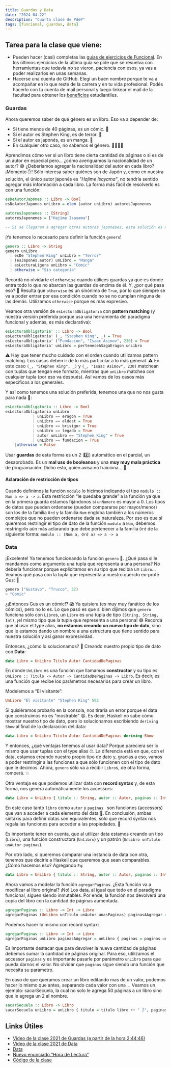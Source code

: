 ```yaml
---
title: Guardas y Data
date: "2024-04-22"
description: "Cuarta clase de PdeP"
tags: [funcional, guardas, data]
--- 
```


## Tarea para la clase que viene:

- Pueden hacer (casi) completas las [guías de ejercicios de Funcional](https://www.pdep.com.ar/material/gu%C3%ADa-de-ejercicios). En los últimos ejercicios de la última guía se pide que se resuelva con herramientas que todavía no se vieron, paciencia con esos, ya vas a poder realizarlos en unas semanas.
- Hacerse una cuenta de GitHub. Elegí un buen nombre porque te va a acompañar en lo que reste de la carrera y en tu vida profesional. Podés hacerlo con tu cuenta de mail personal y luego linkear el mail de la facultad para obtener los [beneficios](https://docs.frba.utn.edu.ar/books/mu---beneficios-con-cuenta-institucional/page/github) estudiantiles.

### Guardas

Ahora queremos saber de qué género es un libro. Eso va a depender de:

- Si tiene menos de 40 páginas, es un cómic. 💬
- Si el autor es Stephen King, es de terror. 🤡
- Si el autor es japonés, es un manga. 🗾
- En cualquier otro caso, no sabemos el género. 🤷‍♀️🤷‍♂️

Aprendimos cómo ver si un libro tiene cierta cantidad de páginas o si es de un autor en especial pero… ¿cómo averiguamos la nacionalidad de un autor? 😅 ¿Deberíamos agregar la nacionalidad del autor en cada libro? ¡Momento ✋! Sólo interesa saber quiénes son de Japón y, como en nuestra solución, el único autor japonés es *"Hajime Isayama"*, no tendría sentido agregar más información a cada libro. La forma más fácil de resolverlo es con una función:

```haskell
esDeAutorJapones :: Libro -> Bool
esDeAutorJapones unLibro = elem (autor unLibro) autoresJaponenes

autoresJaponenes :: [String]
autoresJaponenes = ["Hajime Isayama"]

-- Si se llegaran a agregar otros autores japoneses, esta solución es más extensible.
```

¡Ya tenemos lo necesario para definir la función `genero`! 

```haskell
genero :: Libro -> String
genero unLibro
  | esDe "Stephen King" unLibro = "Terror"
  | (esJapones.autor) unLibro = "Manga"
  | esLecturaLigera unLibro = "Comic"
  | otherwise = "Sin categoría"
```

Recordá no olvidarte el `otherwise` cuando utilices guardas ya que es donde entra todo lo que no abarcan las guardas de encima de él. Y, ¿por qué pasa eso? 🤔 Resulta que `otherwise` es un sinónimo de `True`, por lo que siempre se va a poder entrar por esa condición cuando no se no cumplan ninguna de las demás. Utilizamos `otherwise` porque es más expresivo.

Veamos otra versión de `esLecturaObligatoria` con **pattern matching** (y nuestra versión preferida porque usa una herramienta del paradigma funcional y además, es más declarativa): 

```haskell
esLecturaObligatoria' :: Libro -> Bool
esLecturaObligatoria' (_, "Stephen King", _) = True
esLecturaObligatoria' ("Fundacion", "Isaac Asimov", 230) = True
esLecturaObligatoria' unLibro = perteneceASagaEragon unLibro
```

⚠️ Hay que tener mucho cuidado con el orden cuando utilizamos pattern matching. Los casos deben ir de lo más particular a lo más general. ⚠️
En este caso `(_, "Stephen King", _)` y `(_, "Isaac Asimov", 230)` matchean con tuplas que tengan ese formato, mientras que `unLibro` matchea con cualquier tupla (por eso va después). Así vamos de los casos más específicos a los generales.


Y así como tenemos una solución preferida, tenemos una que no nos gusta para nada 🤬:

```haskell
esLecturaObligatoria :: Libro -> Bool 
esLecturaObligatoria unLibro
            | unLibro == eragon = True
            | unLibro == eldest = True
            | unLibro == brisignr = True
            | unLibro == legado = True
            | autor unLibro == "Stephen King" = True
            | unLibro == fundacion = True
	|otherwise = False
```

Usar **guardas** de esta forma es un 2 (2️⃣) automático en el parcial, un desaprobado. Es un **mal uso de booleanos** y una **muy muy mala práctica** de programación. Dicho esto, quien avisa no traiciona… 👀

#### Aclaración de restricción de tipos

Cuando definimos la función `modulo` lo hicimos indicando el tipo `modulo :: Num a => a -> a`. Esta restricción “le quedaba grande” a la función ya que en la primera guarda estamos fijándonos si `unNumero` es mayor a 0. Los tipos de datos que pueden ordenarse (pueden compararse por mayor/menor) son los de la familia `Ord` y la familia `Num` engloba también a los números complejos que no pueden ordenarse dada su naturaleza. 
Por eso es que si queremos restringir el tipo de dato de la función `modulo` a `Num`, debemos restringirlo aún más aclarando que debe pertenecer a la familia `Ord` de la siguiente forma: `modulo :: (Num a, Ord a) => a -> a`

### Data

¡Excelente! Ya tenemos funcionando la función `genero` 🎉. ¿Qué pasa si le mandamos como argumento una tupla que representa a una persona? No debería funcionar porque explicitamos en su tipo que recibía un `Libro`... Veamos qué pasa con la tupla que representa a nuestro querido ex-profe Gus: 👀

```haskell
genero ("Gustavo", "Trucco", 32)
> "Comic"
```

¿¡Entonces Gus es un cómic!? 😱 Ya quisiera (es muy muy fanático de los cómics), pero no lo es. Lo que pasó es que si bien dijimos que `genero` funciona sólo con `Libro`s, un `Libro` es una tupla de tipo `(String, String, Int)`, ¡el mismo tipo que la tupla que representa a una persona! 😅
Recordá que al usar el type alias, **no estamos creando un nuevo tipo de dato**, sino que le estamos dando un nombre a una estructura que tiene sentido para nuestra solución y así ganar expresividad.

Entonces, ¿cómo lo solucionamos? 🤨 Creando nuestro propio tipo de dato con **Data**:

```haskell
data Libro = UnLibro Titulo Autor CantidadDePaginas
```

En donde `UnLibro` es una función que llamamos **constructor** y su tipo es `UnLibro :: Titulo -> Autor -> CantidadDePaginas -> Libro`. Es decir, es una función que recibe los parámetros necesarios para crear un libro. 

Modelemos a “El visitante”:

```haskell
UnLibro "El visitante" "Stephen King" 592
```

Si quisiéramos probarlo en la consola, nos tiraría un error porque el data que construimos no es "mostrable" 😩. Es decir, Haskell no sabe cómo mostrar nuestro tipo de dato, pero lo solucionamos escribiendo `deriving Show` al final de la declaración del data: 

```haskell
data Libro = UnLibro Titulo Autor CantidadDePaginas deriving Show
```

Y entonces, ¿qué ventajas tenemos al usar data? Porque pareciera ser lo mismo que usar tuplas con el type alias 🙄. La diferencia está en que, con el data, estamos creando nuestro propio tipo de dato y, gracias a eso, vamos a poder restringir a las funciones a que sólo funcionen con el tipo de dato que le decimos. Ahora, `genero` sólo va a recibir `Libro`s, de otra forma, romperá. 💥

Otra ventaja es que podemos utilizar data con **record syntax** y, de esta forma, nos genera automáticamente los accessors:

```haskell
data Libro = UnLibro { titulo :: String, autor :: Autor, paginas :: Int } deriving Show
```

En este caso tanto `libro` como `autor` y `paginas ` son funciones (accessors) que van a acceder a cada elemento del data 🙌. 
En conclusión, ambas sintaxis para definir datas son equivalentes, solo que record syntax nos regala las funciones para acceder a las propiedades. 🎁

Es importante tener en cuenta, que al utilizar data estamos creando un tipo (`Libro`), una función constructora (`UnLibro`) y un patrón (`UnLibro unTitulo unAutor paginas`).

Por otro lado, si queremos comparar una instancia de data con otra, tenemos que decirle a Haskell que queremos que sean comparables. ¿Cómo hacemos eso? Agregando `Eq`:

```haskell
data Libro = UnLibro { titulo :: String, autor :: Autor, paginas :: Int } deriving (Show, Eq)
```

Ahora vamos a modelar la función `agregarPaginas`. ¿Esta función va a modificar al libro original? ¡No! Los data, al igual que todo en el paradigma funcional, siguen siendo inmutables. Por ende, la función nos devolverá una copia del libro con la cantidad de páginas aumentada.

```haskell
agregarPaginas :: Libro -> Int -> Libro
agregarPaginas (UnLibro unTitulo unAutor unasPaginas) paginasAAgregar = UnLibro unTitulo unAutor (unasPaginas + paginasAAgregar)
```

Podemos hacer lo mismo con record syntax:

```haskell
agregarPaginas :: Libro -> Int -> Libro
agregarPaginas unLibro paginasAAgregar = unLibro { paginas = paginas unLibro +  paginasAAgregar}
```

Es importante destacar que para devolver la nueva cantidad de páginas debemos sumar la cantidad de páginas original. Para eso, utilizamos el accessor `paginas` y es importante pasarle por parámetro `unLibro` para que pueda darnos el valor. No olvidar que `paginas` sigue siendo una función que necesita su parámetro.

En caso de que queramos crear un libro editando mas de un valor, podemos hacer lo mismo que antes, separando cada valor con una `,`. Veamos un ejemplo: sacarSecuela, la cual no solo le agrega 50 páginas a un libro sino que le agrega un 2 al nombre.

```haskell
sacarSecuela :: Libro -> Libro
sacarSecuela unLibro = unLibro { titulo = titulo libro ++ " 2", paginas = paginas unLibro +  50}
```

## Links Útiles

- [Video de la clase 2021 de Guardas (a partir de la hora 2:44:46)](https://drive.google.com/file/d/103Xo3_a1lmnJXl8K3WlCZdgzo6ayQwi-/view?usp=sharing)
- [Video de la clase 2021 de Data](https://drive.google.com/file/d/10I86vEaVA-XDOzdaK6urWHKNr9-BEup7/view?usp=sharing)
- [Data](http://wiki.uqbar.org/wiki/articles/data--definiendo-nuestros-tipos-en-haskell.html)
- [Nuevo enunciado “Hora de Lectura”](https://docs.google.com/document/d/1YNnnn1bVDi1E0ErvyaPBpqcyYmxBWdgOenKztIvzk9E/edit#heading=h.poq6zqz17xui) 
- [Código de la clase](https://github.com/pdep-lunes/pdep-clases-2023/blob/main/Funcional/Clase04/src/Lib.hs)


